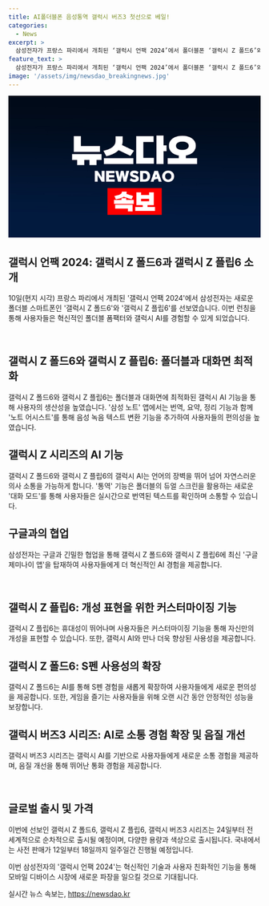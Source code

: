 ```yaml
---
title: AI폴더블폰 음성통역 갤럭시 버즈3 첫선으로 베일!
categories:
  - News
excerpt: >
  삼성전자가 프랑스 파리에서 개최된 ‘갤럭시 언팩 2024’에서 폴더블폰 ‘갤럭시 Z 폴드6’와 ‘갤럭시 Z 플립6’를 공개했다. 이번 제품은 최신 갤럭시 AI와 연동되어 사용자에게 혁신적인 소통 경험을 제공한다. 노태문 사장은 “폴더블 시장을 선도해 왔으며, 새로운 제품은 궁극의 성능과 완성도를 자랑한다”고 설명했다. 또한, 갤럭시 버즈3 프로와 갤럭시 버즈3도 함께 선보이며 AI로 소통 경험을 확장하고 사운드를 고도화했다. 삼성전자는 24일부터 이들 제품을 글로벌 순차 출시할 예정이며, 국내에서는 12일부터 사전 판매가 시작된다. (출처: 삼성전자)
feature_text: >
  삼성전자가 프랑스 파리에서 개최된 ‘갤럭시 언팩 2024’에서 폴더블폰 ‘갤럭시 Z 폴드6’와 ‘갤럭시 Z 플립6’를 공개했다. 이번 제품은 최신 갤럭시 AI와 연동되어 사용자에게 혁신적인 소통 경험을 제공한다. 노태문 사장은 “폴더블 시장을 선도해 왔으며, 새로운 제품은 궁극의 성능과 완성도를 자랑한다”고 설명했다. 또한, 갤럭시 버즈3 프로와 갤럭시 버즈3도 함께 선보이며 AI로 소통 경험을 확장하고 사운드를 고도화했다. 삼성전자는 24일부터 이들 제품을 글로벌 순차 출시할 예정이며, 국내에서는 12일부터 사전 판매가 시작된다. (출처: 삼성전자)
image: '/assets/img/newsdao_breakingnews.jpg'
---
```


<p><img src="/assets/img/newsdao_breakingnews.jpg" alt="ontimetimes 속보" /></p>

<h2 data-ke-size="size26">갤럭시 언팩 2024: 갤럭시 Z 폴드6과 갤럭시 Z 플립6 소개</h2>

<p>10일(현지 시각) 프랑스 파리에서 개최된 '갤럭시 언팩 2024'에서 삼성전자는 새로운 폴더블 스마트폰인 '갤럭시 Z 폴드6'와 '갤럭시 Z 플립6'를 선보였습니다. 이번 런칭을 통해 사용자들은 혁신적인 폴더블 폼팩터와 갤럭시 AI를 경험할 수 있게 되었습니다.</p>

<p data-ke-size="size16">&nbsp;</p>

<h2 data-ke-size="size24">갤럭시 Z 폴드6와 갤럭시 Z 플립6: 폴더블과 대화면 최적화</h2>

<p>갤럭시 Z 폴드6와 갤럭시 Z 플립6는 폴더블과 대화면에 최적화된 갤럭시 AI 기능을 통해 사용자의 생산성을 높였습니다. '삼성 노트' 앱에서는 번역, 요약, 정리 기능과 함께 '노트 어시스트'를 통해 음성 녹음 텍스트 변환 기능을 추가하여 사용자들의 편의성을 높였습니다.</p>

<h2 data-ke-size="size24">갤럭시 Z 시리즈의 AI 기능</h2>

<p>갤럭시 Z 폴드6와 갤럭시 Z 플립6의 갤럭시 AI는 언어의 장벽을 뛰어 넘어 자연스러운 의사 소통을 가능하게 합니다. '통역' 기능은 폴더블의 듀얼 스크린을 활용하는 새로운 '대화 모드'를 통해 사용자들은 실시간으로 번역된 텍스트를 확인하며 소통할 수 있습니다.</p>

<h2 data-ke-size="size24">구글과의 협업</h2>

<p>삼성전자는 구글과 긴밀한 협업을 통해 갤럭시 Z 폴드6와 갤럭시 Z 플립6에 최신 '구글 제미나이 앱'을 탑재하여 사용자들에게 더 혁신적인 AI 경험을 제공합니다.</p>

<p data-ke-size="size16">&nbsp;</p>

<h2 data-ke-size="size24">갤럭시 Z 플립6: 개성 표현을 위한 커스터마이징 기능</h2>

<p>갤럭시 Z 플립6는 휴대성이 뛰어나며 사용자들은 커스터마이징 기능을 통해 자신만의 개성을 표현할 수 있습니다. 또한, 갤럭시 AI와 만나 더욱 향상된 사용성을 제공합니다.</p>

<h2 data-ke-size="size24">갤럭시 Z 폴드6: S펜 사용성의 확장</h2>

<p>갤럭시 Z 폴드6는 AI를 통해 S펜 경험을 새롭게 확장하여 사용자들에게 새로운 편의성을 제공합니다. 또한, 게임을 즐기는 사용자들을 위해 오랜 시간 동안 안정적인 성능을 보장합니다.</p>

<h2 data-ke-size="size24">갤럭시 버즈3 시리즈: AI로 소통 경험 확장 및 음질 개선</h2>

<p>갤럭시 버즈3 시리즈는 갤럭시 AI를 기반으로 사용자들에게 새로운 소통 경험을 제공하며, 음질 개선을 통해 뛰어난 통화 경험을 제공합니다.</p>

<p data-ke-size="size16">&nbsp;</p>

<h2 data-ke-size="size24">글로벌 출시 및 가격</h2>

<p>이번에 선보인 갤럭시 Z 폴드6, 갤럭시 Z 플립6, 갤럭시 버즈3 시리즈는 24일부터 전 세계적으로 순차적으로 출시될 예정이며, 다양한 용량과 색상으로 출시됩니다. 국내에서는 사전 판매가 12일부터 18일까지 일주일간 진행될 예정입니다.</p>

<p>이번 삼성전자의 '갤럭시 언팩 2024'는 혁신적인 기술과 사용자 친화적인 기능을 통해 모바일 디바이스 시장에 새로운 파장을 일으킬 것으로 기대됩니다.</p>
실시간 뉴스 속보는, <a href="https://newsdao.kr" rel="dofollow">https://newsdao.kr</a>


